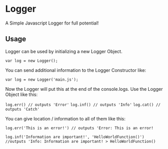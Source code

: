 # Logger
A Simple Javascript Logger for full potential!

## Usage
Logger can be used by initializing a new Logger Object.

`var log = new Logger();`

You can send additional information to the Logger Constructor like:

`var log = new Logger('main.js');`

Now the Logger will put this at the end of the console.logs.
Use the Logger Object like this:

`log.err() // outputs 'Error'` 
`log.inf() // outputs 'Info'`
`log.cat() // outputs 'Catch'`

You can give location / information to all of them like this:

`log.err('This is an error!') // outputs 'Error: This is an error!`

`log.inf('Information are important!', 'HelloWorldFunction()') //outputs 'Info: Information are important! > HelloWorldFunction()`
